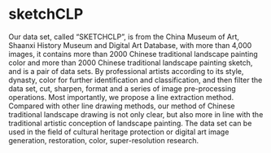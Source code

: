 # sketchCLP
Our data set, called “SKETCHCLP”, is from the China Museum of Art, Shaanxi History Museum and Digital Art Database, with more than 4,000 images, it contains more than 2000 Chinese traditional landscape painting color and more than 2000 Chinese traditional landscape painting sketch, and is a pair of data sets. By professional artists according to its style, dynasty, color for further identification and classification, and then filter the data set, cut, sharpen, format and a series of image pre-processing operations. Most importantly, we propose a line extraction method. Compared with other line drawing methods, our method of Chinese traditional landscape drawing is not only clear, but also more in line with the traditional artistic conception of landscape painting. The data set can be used in the field of cultural heritage protection or digital art image generation, restoration, color, super-resolution research.
